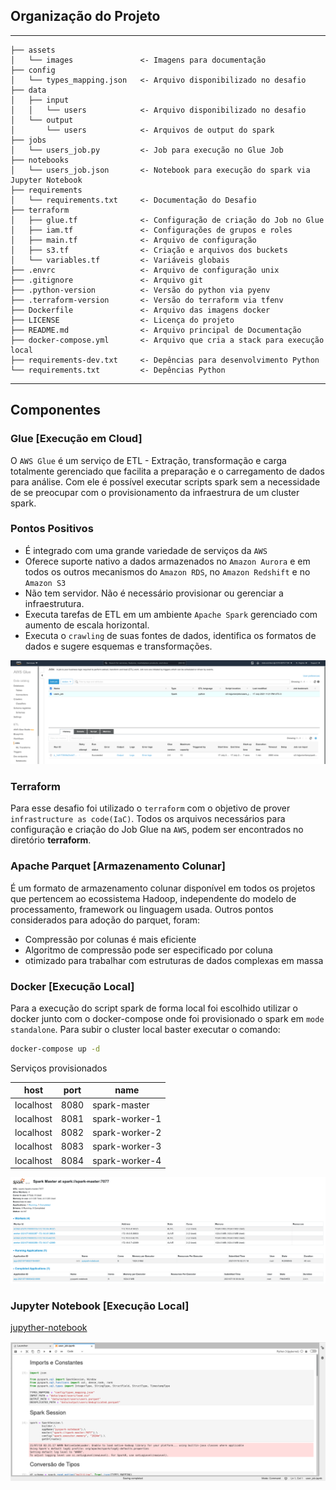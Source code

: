 ## Organização do Projeto
------------
    ├── assets
    │   └── images               <- Imagens para documentação
    ├── config
    │   └── types_mapping.json   <- Arquivo disponibilizado no desafio
    ├── data
    │   ├── input                
    │   │   └── users            <- Arquivo disponibilizado no desafio
    │   └── output
    │       └── users            <- Arquivos de output do spark
    ├── jobs                     
    │   └── users_job.py         <- Job para execução no Glue Job
    ├── notebooks                
    │   └── users_job.json       <- Notebook para execução do spark via Jupyter Notebook
    ├── requirements             
    │   └── requirements.txt     <- Documentação do Desafio
    ├── terraform                
    │   ├── glue.tf              <- Configuração de criação do Job no Glue
    │   ├── iam.tf               <- Configurações de grupos e roles
    │   ├── main.tf              <- Arquivo de configuração
    │   ├── s3.tf                <- Criação e arquivos dos buckets
    │   └── variables.tf         <- Variáveis globais
    ├── .envrc                   <- Arquivo de configuração unix
    ├── .gitignore               <- Arquivo git
    ├── .python-version          <- Versão do python via pyenv
    ├── .terraform-version       <- Versão do terraform via tfenv
    ├── Dockerfile               <- Arquivo das imagens docker
    ├── LICENSE                  <- Licença do projeto
    ├── README.md                <- Arquivo principal de Documentação
    ├── docker-compose.yml       <- Arquivo que cria a stack para execução local
    ├── requirements-dev.txt     <- Depências para desenvolvimento Python
    └── requirements.txt         <- Depências Python

--------

## Componentes

### Glue [Execução em Cloud] 

O `AWS Glue` é um serviço de ETL - Extração, transformação e carga totalmente gerenciado que facilita a preparação e o carregamento de dados para análise. Com ele é possível executar scripts spark sem a necessidade de se preocupar com o provisionamento da infraestrura de um cluster spark.

### Pontos Positivos

- É integrado com uma grande variedade de serviços da `AWS`
- Oferece suporte nativo a dados armazenados no `Amazon Aurora` e em todos os outros mecanismos do `Amazon RDS`, no `Amazon Redshift` e no `Amazon S3`
- Não tem servidor. Não é necessário provisionar ou gerenciar a infraestrutura.
- Executa tarefas de ETL em um ambiente `Apache Spark` gerenciado com aumento de escala horizontal.
- Executa o `crawling` de suas fontes de dados, identifica os formatos de dados e sugere esquemas e transformações.

![glue](https://github.com/ernane/data-engineer-challenge/blob/main/assets/images/glue-job.png?raw=true)

### Terraform

Para esse desafio foi utilizado o `terraform` com o objetivo de prover `infrastructure as code(IaC)`. Todos os arquivos necessários para configuração e criação do Job Glue na `AWS`, podem ser encontrados no diretório **terraform**.

### Apache Parquet [Armazenamento Colunar]

É um formato de armazenamento colunar disponível em todos os projetos que pertencem ao ecossistema Hadoop, independente do modelo de processamento, framework ou linguagem usada. Outros pontos considerados para adoção do parquet, foram:

* Compressão por colunas é mais eficiente
* Algoritmo de compressão pode ser especificado por coluna
* otimizado para trabalhar com estruturas de dados complexas em massa

### Docker [Execução Local]

Para a execução do script spark de forma local foi escolhido utilizar o docker junto com o docker-compose
onde foi provisionado o spark em `mode standalone`. Para subir o cluster local baster executar o comando:

```bash
docker-compose up -d
```

Serviços provisionados

| host      | port | name           |
|-----------|------|----------------|
| localhost | 8080 | spark-master   |
| localhost | 8081 | spark-worker-1 |
| localhost | 8082 | spark-worker-2 |
| localhost | 8083 | spark-worker-3 |
| localhost | 8084 | spark-worker-4 |

![spark](https://github.com/ernane/data-engineer-challenge/blob/main/assets/images/spark-master.png?raw=true)

### Jupyter Notebook [Execução Local]

[jupyther-notebook](https://github.com/ernane/data-engineer-challenge/blob/main/notebooks/users_job.ipynb)

![jupyther-notebook](https://github.com/ernane/data-engineer-challenge/blob/main/assets/images/jupyter-notebook.png?raw=true)